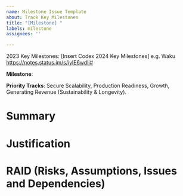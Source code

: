 ```yaml
---
name: Milestone Issue Template
about: Track Key Milestones
title: "[Milestone] "
labels: milestone
assignees: ''

---
```


2023 Key Milestones: [Insert Codex 2024 Key Milestones] e.g. Waku https://notes.status.im/s/iylE6wdli#

**Milestone**: <!-- URL to the GitHub Milestone -->
<!-- Remove tracks as needed -->
**Priority Tracks**: Secure Scalability, Production Readiness, Growth, Generating Revenue (Sustainability & Longevity).

# Summary

<!-- Provide a high level summary of the Milestone -->  

# Justification

<!-- Justify the Milestone in the context of the priority tracks and project/collective strategies -->

# RAID (Risks, Assumptions, Issues and Dependencies)

<!-- List dependencies on other milestones (avoid dependencies on tasks) -->

<!-- List dependencies on other teams -->

<!-- List any risks or assumptions that will be cleared as work progresses -->

<!-- List any GitHub issues that tracks any blocker or any of the items above -->
